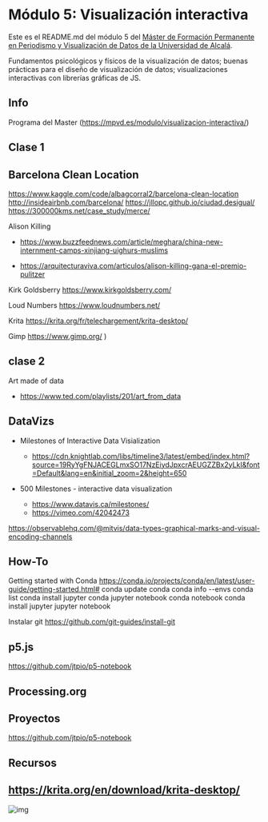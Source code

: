 # Módulo 5: Visualización interactiva


Este es el README.md del módulo 5 del [Máster de Formación
Permanente en Periodismo y Visualización de Datos de la Universidad de
Alcalá](https://mpvd.es).


Fundamentos psicológicos y físicos de la visualización de datos; 
buenas prácticas para el diseño de visualización de datos; 
visualizaciones interactivas con librerías gráficas de JS.



## Info
Programa del Master (https://mpvd.es/modulo/visualizacion-interactiva/)




## Clase 1

## Barcelona Clean Location
https://www.kaggle.com/code/albagcorral2/barcelona-clean-location
http://insideairbnb.com/barcelona/
https://jllopc.github.io/ciudad.desigual/
https://300000kms.net/case_study/merce/


Alison Killing
  - https://www.buzzfeednews.com/article/meghara/china-new-internment-camps-xinjiang-uighurs-muslims

  - https://arquitecturaviva.com/articulos/alison-killing-gana-el-premio-pulitzer

Kirk Goldsberry
https://www.kirkgoldsberry.com/


Loud Numbers
https://www.loudnumbers.net/


Krita
https://krita.org/fr/telechargement/krita-desktop/


Gimp
https://www.gimp.org/
)
## clase 2
 
Art made of data
  - https://www.ted.com/playlists/201/art_from_data

## DataVizs

- Milestones of Interactive Data Visialization

  - https://cdn.knightlab.com/libs/timeline3/latest/embed/index.html?source=19RyYgFNJACEGLmxSO17NzEiydJpxcrAEUGZZBx2yLkI&font=Default&lang=en&initial_zoom=2&height=650


- 500 Milestones - interactive data visualization

  - https://www.datavis.ca/milestones/
  - https://vimeo.com/42042473

https://observablehq.com/@mitvis/data-types-graphical-marks-and-visual-encoding-channels

## How-To
Getting started with Conda
https://conda.io/projects/conda/en/latest/user-guide/getting-started.html#
 conda update conda
 conda info --envs
 conda list
 conda install jupyter
 conda jupyter notebook
 conda notebook
 conda install jupyter
jupyter notebook

Instalar git https://github.com/git-guides/install-git
## p5.js
https://github.com/jtpio/p5-notebook
## Processing.org


## Proyectos
https://github.com/jtpio/p5-notebook

## Recursos
https://krita.org/en/download/krita-desktop/
---

![img](./img/logo.svg)

